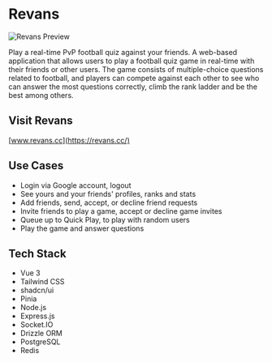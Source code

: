 # Revans

![Revans Preview](https://ymrqhudtxwcmmckneate.supabase.co/storage/v1/object/public/other//revans-preview.png)

Play a real-time PvP football quiz against your friends. A web-based application that allows users to play a football quiz game in real-time with their friends or other users. The game consists of multiple-choice questions related to football, and players can compete against each other to see who can answer the most questions correctly, climb the rank ladder and be the best among others.

## Visit Revans

[www.revans.cc](https://revans.cc/)

## Use Cases
- Login via Google account, logout
- See yours and your friends' profiles, ranks and stats
- Add friends, send, accept, or decline friend requests
- Invite friends to play a game, accept or decline game invites
- Queue up to Quick Play, to play with random users
- Play the game and answer questions

## Tech Stack
- Vue 3
- Tailwind CSS
- shadcn/ui
- Pinia
- Node.js
- Express.js
- Socket.IO
- Drizzle ORM
- PostgreSQL
- Redis
